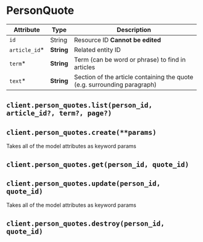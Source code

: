 # PersonQuote

| Attribute | Type | Description |
| --------- | ---- | ----------- |
| `id`          | String     | Resource ID **Cannot be edited** |
| `article_id`* | **String** | Related entity ID |
| `term`*       | **String** | Term (can be word or phrase) to find in articles |
| `text`*       | **String** | Section of the article containing the quote (e.g. surrounding paragraph) |

## `client.person_quotes.list(person_id, article_id?, term?, page?)`

## `client.person_quotes.create(**params)`

Takes all of the model attributes as keyword params

## `client.person_quotes.get(person_id, quote_id)`

## `client.person_quotes.update(person_id, quote_id)`

Takes all of the model attributes as keyword params

## `client.person_quotes.destroy(person_id, quote_id)`

